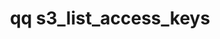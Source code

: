 ---
category: s3
command: s3_list_access_keys
optional_options:
- alternate: []
  help: Output JSON instead of table.
  name: --json
  required: false
permalink: /qq-cli-command-guide/s3/s3_list_access_keys.html
positional_options: []
sidebar: qq_cli_command_reference_sidebar
summary: This section explains how to use the <code>qq s3_list_access_keys</code>
  command.
synopsis: List S3 access keys
title: qq s3_list_access_keys
usage: qq s3_list_access_keys [-h] [--json]
zendesk_source: qq CLI Command Guide

---